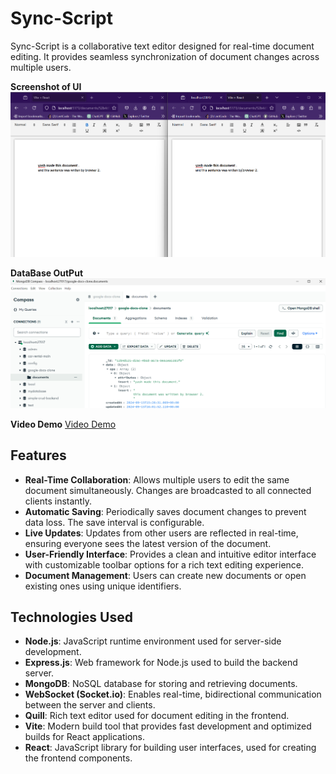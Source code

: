 
# Sync-Script

Sync-Script is a collaborative text editor designed for real-time document editing.
It provides seamless synchronization of document changes across multiple users.

**Screenshot of UI**
![Screenshot of UI](https://github.com/hackice20/Sync-Script/blob/master/Screenshot%202024-09-15%20205900.png)

**DataBase OutPut**
![DataBase OutPut](https://github.com/hackice20/Sync-Script/blob/master/Screenshot%202024-09-15%20213221.png)

**Video Demo**
[Video Demo](https://youtu.be/zYzlZV121C0)

## Features

- **Real-Time Collaboration**: Allows multiple users to edit the same document simultaneously. Changes are broadcasted to all connected clients instantly.
- **Automatic Saving**: Periodically saves document changes to prevent data loss. The save interval is configurable.
- **Live Updates**: Updates from other users are reflected in real-time, ensuring everyone sees the latest version of the document.
- **User-Friendly Interface**: Provides a clean and intuitive editor interface with customizable toolbar options for a rich text editing experience.
- **Document Management**: Users can create new documents or open existing ones using unique identifiers.

## Technologies Used

- **Node.js**: JavaScript runtime environment used for server-side development.
- **Express.js**: Web framework for Node.js used to build the backend server.
- **MongoDB**: NoSQL database for storing and retrieving documents.
- **WebSocket (Socket.io)**: Enables real-time, bidirectional communication between the server and clients.
- **Quill**: Rich text editor used for document editing in the frontend.
- **Vite**: Modern build tool that provides fast development and optimized builds for React applications.
- **React**: JavaScript library for building user interfaces, used for creating the frontend components.

```
